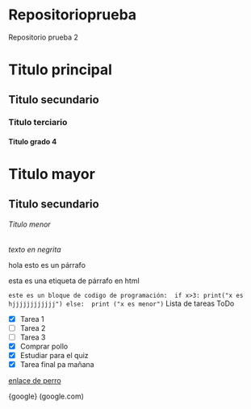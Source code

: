 # Repositorioprueba
Repositorio prueba 2
# Titulo principal 
## Titulo secundario 
### Titulo terciario 
#### Titulo grado 4

<h1>Titulo mayor</h1>
<h2>Titulo secundario</h2>
<h6>Titulo menor </h6>

*texto en negrita*

hola esto es un párrafo

<p>esta es una etiqueta de párrafo en html</p>

`
este es un bloque de codigo de programación: 
if x>3:
	print("x es hjjjjjjjjjjjj")
else: 
	print ("x es menor")
`
Lista de tareas ToDo
- [x] Tarea 1
- [ ] Tarea 2
- [ ] Tarea 3
- [x] Comprar pollo
- [x] Estudiar para el quiz
- [x] Tarea final pa mañana

<a href="https://www.google.com/url?sa=i&url=https%3A%2F%2Fnutricionistadeperros.com%2Flas-mejores-razas-para-quien-nunca-ha-tenido-perro%2F&psig=AOvVaw3gDCPCh2nyyShHjtrH0-fS&ust=1757643483077000&source=images&cd=vfe&opi=89978449&ved=0CBUQjRxqFwoTCNjiyq7Sz48DFQAAAAAdAAAAABAE"> enlace de perro</a> 

{google} (google.com)
